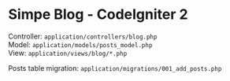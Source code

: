 # Simpe Blog - CodeIgniter 2

Controller: `application/controllers/blog.php`  
Model: `application/models/posts_model.php`  
View: `application/views/blog/*.php`  

Posts table migration: `application/migrations/001_add_posts.php`
